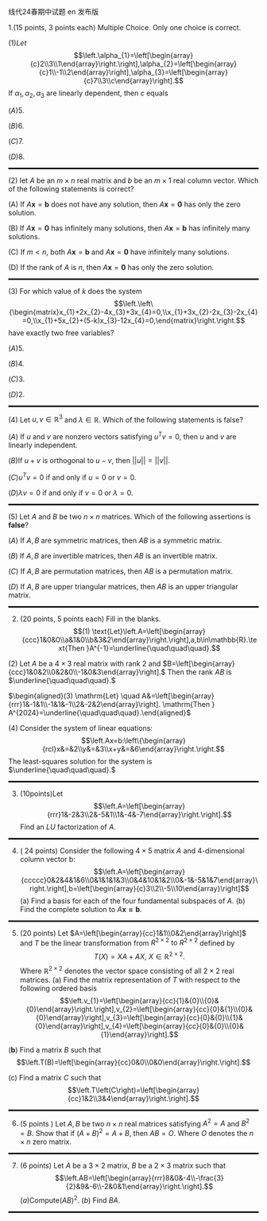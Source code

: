 线代24春期中试题 en 发布版

1.(15 points, 3 points each) Multiple Choice. Only one choice is correct.

$(1)Let$
$$\left.\alpha_{1}=\left[\begin{array}{c}2\\3\\1\end{array}\right.\right],\alpha_{2}=\left[\begin{array}{c}1\\-1\\2\end{array}\right],\alpha_{3}=\left[\begin{array}{c}7\\3\\c\end{array}\right].$$
If $\alpha_1,\alpha_2,\alpha_3$ are linearly dependent, then $c$ equals

$\left(A\right)5.$

$\left(B\right)6.$

$\left(C\right)7.$

$\left(D\right)8.$

<hr style="border: 1px solid black;">

(2) Iet $A$ be an $m\times n$ real matrix and $b$ be an $m\times1$ real column vector. Which of the following statements is correct?

(A) If $A\mathbf{x}=\mathbf{b}$ does not have any solution, then $A\mathbf{x}=\mathbf{0}$ has only the zero solution.

(B) If $A\mathbf{x} = \mathbf{0}$ has infinitely many solutions, then $A\mathbf{x}=\mathbf{b}$ has infinitely many solutions.

(C) If $m<n$, both $A\mathbf{x}=\mathbf{b}$ and $A\mathbf{x}=\mathbf{0}$ have infinitely many solutions.

(D) If the rank of $A$ is $n$, then $A\mathbf{x} = \mathbf{0}$ has only the zero solution. 


<hr style="border: 1px solid black;">

(3) For which value of $k$ does the system
$$\left.\left\{\begin{matrix}x_{1}+2x_{2}-4x_{3}+3x_{4}=0,\\x_{1}+3x_{2}-2x_{3}-2x_{4}=0,\\x_{1}+5x_{2}+(5-k)x_{3}-12x_{4}=0,\end{matrix}\right.\right.$$have exactly two free variables?

$(A)5.$

$(B)4.$

$\left(C\right)3.$

$\left(D\right)2.$

<hr style="border: 1px solid black;">

$\left(4\right)$ Let $u,v\in\mathbb{R}^3$ and $\lambda\in\mathbb{R}.$ Which of the following statements is false?

$(A)$ If $u$ and $v$ are nonzero vectors satisfying $u^Tv=0$, then $u$ and $v$ are linearly independent.

$(B)$If $u+v$ is orthogonal to $u-v$, then $||u||=||v||.$

$\left(C\right)u^{T}v=0$ if and only if $u=0$ or $v=0.$ 

$\left(D\right)\lambda v=0$ if and only if $v=0$ or $\lambda=0.$ 

<hr style="border: 1px solid black;">

(5) Let $A$ and $B$ be two $n\times n$ matrices. Which of the following assertions is **false**?

$(A)$ If $A,B$ are symmetric matrices, then $AB$ is a symmetric matrix.

$(B)$ If $A,B$ are invertible matrices, then $AB$ is an invertible matrix.

$(C)$ If $A,B$ are permutation matrices, then $AB$ is a permutation matrix.

$(D)$ If $A,B$ are upper triangular matrices, then $AB$ is an upper triangular matrix.

<hr style="border: 1px solid black;">

2. (20 points, 5 points each) Fill in the blanks.
$$(1) \text{Let}\left.A=\left[\begin{array}{ccc}1&0&0\\a&1&0\\b&3&2\end{array}\right.\right],a,b\in\mathbb{R}.\text{Then }A^{-1}=\underline{\quad\quad\quad}.$$

(2) Let $A$ be a $4\times3$ real matrix with rank 2 and $B=\left[\begin{array}{ccc}1&0&2\\0&2&0\\-1&0&3\end{array}\right].$ Then the rank $AB$ is $\underline{\quad\quad\quad}.$

$\begin{aligned}(3) \mathrm{Let} \quad A&=\left[\begin{array}{rrr}1&-1&1\\-1&1&-1\\2&-2&2\end{array}\right]. \mathrm{Then } A^{2024}=\underline{\quad\quad\quad}.\end{aligned}$

(4) Consider the system of linear equations:
$$\left.Ax=b:\left\{\begin{array}{rcl}x&=&2\\y&=&3\\x+y&=&6\end{array}\right.\right.$$
The least-squares solution for the system is $\underline{\quad\quad\quad}.$

<hr style="border: 1px solid black;">

3. (10points)Let
$$\left.A=\left[\begin{array}{rrr}1&-2&3\\2&-5&1\\1&-4&-7\end{array}\right.\right].$$
Find an $LU$ factorization of $A.$

<hr style="border: 1px solid black;">


4. ( 24 points)  Consider the following $4\times 5$ matrix $A$ and 4-dimensional column vector b:
$$\left.A=\left[\begin{array}{ccccc}0&2&4&1&6\\0&1&1&1&3\\0&4&10&1&2\\0&-1&-5&1&7\end{array}\right.\right],b=\left[\begin{array}{c}3\\2\\-5\\10\end{array}\right]$$
(a) Find a basis for each of the four fundamental subspaces of $A.$
(b) Find the complete solution to $A\mathbf{x=b}$.

<hr style="border: 1px solid black;">

5. (20 points) Let $A=\left[\begin{array}{cc}1&1\\0&2\end{array}\right]$ and  $T$ be the linear transformation from $R^{2\times2}~\text{to}~R^{2\times2}$ defined by
$$T(X)=XA+AX,\:X\in\mathbb{R}^{2\times2}.$$
Where $\mathbb{R}^{2\times2}$ denotes the vector space consisting of all $2\times2$ real matrices.
(a) Find the matrix representation of $T$ with respect to the following ordered basis
$$\left.v_{1}=\left[\begin{array}{cc}{1}&{0}\\{0}&{0}\end{array}\right.\right],v_{2}=\left[\begin{array}{cc}{0}&{1}\\{0}&{0}\end{array}\right],v_{3}=\left[\begin{array}{cc}{0}&{0}\\{1}&{0}\end{array}\right],v_{4}=\left[\begin{array}{cc}{0}&{0}\\{0}&{1}\end{array}\right].$$

$(\mathbf{b})$ Find a matrix $B$ such that
$$\left.T(B)=\left[\begin{array}{cc}0&0\\0&0\end{array}\right.\right].$$

(c) Find a matrix $C$ such that
$$\left.T\left(C\right)=\left[\begin{array}{cc}1&2\\3&4\end{array}\right.\right].$$

<hr style="border: 1px solid black;">

6. (5 points ) Let $A,B$ be two $n\times n$ real matrices satisfying $A^2=A$ and $B^2=B.$ Show that if $(A+B)^{2}=A+B$, then $AB=O.$ Where $O$ denotes the $n\times n$ zero matrix.

<hr style="border: 1px solid black;">

7. (6 points) Let $A$ be a $3\times2$ matrix, $B$ be a $2\times3$ matrix such that
$$\left.AB=\left[\begin{array}{rrr}8&0&-4\\-\frac{3}{2}&9&-6\\-2&0&1\end{array}\right.\right].$$
$\left(a\right)\text{Compute}\left(AB\right)^{2}.$
$(b)$ Find $BA.$

<hr style="border: 1px solid black;">
